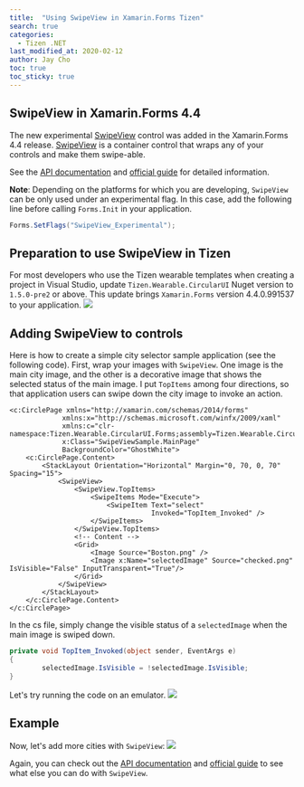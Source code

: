 ```yaml
---
title:  "Using SwipeView in Xamarin.Forms Tizen"
search: true
categories:
  - Tizen .NET
last_modified_at: 2020-02-12
author: Jay Cho
toc: true
toc_sticky: true
---
```


## SwipeView in Xamarin.Forms 4.4
The new experimental [SwipeView](https://docs.microsoft.com/en-us/dotnet/api/xamarin.forms.swipeview?view=xamarin-forms) control was added in the Xamarin.Forms 4.4 release. [SwipeView](https://docs.microsoft.com/en-us/dotnet/api/xamarin.forms.swipeview?view=xamarin-forms) is a container control that wraps any of your controls and make them swipe-able.

See the [API documentation](https://docs.microsoft.com/en-us/dotnet/api/xamarin.forms.swipeview?view=xamarin-forms) and [official guide](https://docs.microsoft.com/en-us/xamarin/xamarin-forms/user-interface/swipeview) for detailed information.

**Note**: Depending on the platforms for which you are developing, `SwipeView` can be only used under an experimental flag. In this case, add the following line before calling `Forms.Init` in your application.

```c#
Forms.SetFlags("SwipeView_Experimental");
```

## Preparation to use SwipeView in Tizen
For most developers who use the Tizen wearable templates when creating a project in Visual Studio, update `Tizen.Wearable.CircularUI` Nuget version to `1.5.0-pre2` or above. This update brings `Xamarin.Forms` version 4.4.0.991537 to your application.
![]({{site.url}}{{site.baseurl}}/assets/images/posts/using-swipeview/solutionexplorer.png)

## Adding SwipeView to controls
Here is how to create a simple city selector sample application (see the following code). First, wrap your images with `SwipeView`. One image is the main city image, and the other is a decorative image that shows the selected status of the main image. I put `TopItems` among four directions, so that application users can swipe down the city image to invoke an action.

```xaml
<c:CirclePage xmlns="http://xamarin.com/schemas/2014/forms"
             xmlns:x="http://schemas.microsoft.com/winfx/2009/xaml"
             xmlns:c="clr-namespace:Tizen.Wearable.CircularUI.Forms;assembly=Tizen.Wearable.CircularUI.Forms"
             x:Class="SwipeViewSample.MainPage"             
             BackgroundColor="GhostWhite">
	<c:CirclePage.Content>
	    <StackLayout Orientation="Horizontal" Margin="0, 70, 0, 70" Spacing="15">
	        <SwipeView>
	            <SwipeView.TopItems>
	                <SwipeItems Mode="Execute">
	                    <SwipeItem Text="select"
	                               Invoked="TopItem_Invoked" />
	                </SwipeItems>
	            </SwipeView.TopItems>
	            <!-- Content -->
	            <Grid>
	                <Image Source="Boston.png" />
	                <Image x:Name="selectedImage" Source="checked.png" IsVisible="False" InputTransparent="True"/>
	            </Grid>
	        </SwipeView>
	    </StackLayout>
	</c:CirclePage.Content>
</c:CirclePage>
```

In the cs file, simply change the visible status of a `selectedImage` when the main image is swiped down.

```c#
private void TopItem_Invoked(object sender, EventArgs e)
{
        selectedImage.IsVisible = !selectedImage.IsVisible;
}
```

Let's try running the code on an emulator. 
![]({{site.url}}{{site.baseurl}}/assets/images/posts/using-swipeview/swipeview.gif)

## Example
Now, let's add more cities with `SwipeView`:
![]({{site.url}}{{site.baseurl}}/assets/images/posts/using-swipeview/swipeviews.gif)

Again, you can check out the [API documentation](https://docs.microsoft.com/en-us/dotnet/api/xamarin.forms.swipeview?view=xamarin-forms) and [official guide](https://docs.microsoft.com/en-us/xamarin/xamarin-forms/user-interface/swipeview) to see what else you can do with `SwipeView`.
